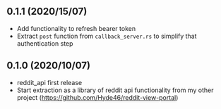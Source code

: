 
## 0.1.1 (2020/15/07)

- Add functionality to refresh bearer token
- Extract `post` function from `callback_server.rs` to simplify that authentication step

## 0.1.0 (2020/10/07)

- reddit_api first release
- Start extraction as a library of reddit api functionality from my other project (https://github.com/Hyde46/reddit-view-portal)